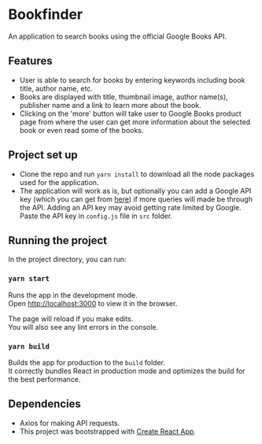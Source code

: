 # Bookfinder

An application to search books using the official Google Books API.

## Features

* User is able to search for books by entering keywords including book title, author name, etc.
* Books are displayed with title, thumbnail image, author name(s), publisher name and a link to learn more about the book.
* Clicking on the 'more' button will take user to Google Books product page from where the user can get more information about the selected book or even read some of the books.

## Project set up

* Clone the repo and run `yarn install` to download all the node packages used for the application.
* The application will work as is, but optionally you can add a Google API key (which you can get from [here](https://developers.google.com/books/docs/v1/using#APIKey)) if more queries will made be through the API. Adding an API key may avoid getting rate limited by Google. Paste the API key in `config.js` file in `src` folder.

## Running the project

In the project directory, you can run:

### `yarn start`

Runs the app in the development mode.<br />
Open [http://localhost:3000](http://localhost:3000) to view it in the browser.

The page will reload if you make edits.<br />
You will also see any lint errors in the console.

### `yarn build`

Builds the app for production to the `build` folder.<br />
It correctly bundles React in production mode and optimizes the build for the best performance.

## Dependencies

* Axios for making API requests.
* This project was bootstrapped with [Create React App](https://github.com/facebook/create-react-app).
